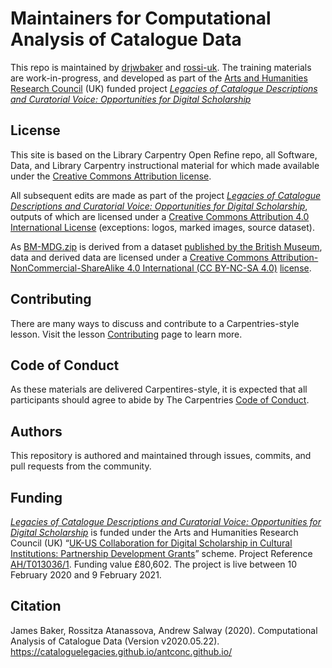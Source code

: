 # Maintainers for Computational Analysis of Catalogue Data

This repo is maintained by [drjwbaker](https://github.com/drjwbaker/) and [rossi-uk](https://github.com/rossi-uk). The training materials are work-in-progress, and developed as part of the [Arts and Humanities Research Council](https://gtr.ukri.org/projects?ref=AH%2FT013036%2F1) (UK) funded project [*Legacies of Catalogue Descriptions and Curatorial Voice: Opportunities for Digital Scholarship*](https://cataloguelegacies.github.io/)

## License

This site is based on the Library Carpentry Open Refine repo, all Software, Data, and Library Carpentry instructional material for which made available under the [Creative Commons Attribution
license](https://github.com/LibraryCarpentry/lc-open-refine/blob/gh-pages/LICENSE.md).

All subsequent edits are made as part of the project *[Legacies of Catalogue Descriptions and Curatorial Voice: Opportunities for Digital Scholarship](https://cataloguelegacies.github.io/)*, outputs of which are licensed under a [Creative Commons Attribution 4.0 International License](https://creativecommons.org/licenses/by/4.0/) (exceptions: logos, marked images, source dataset).

As [BM-MDG.zip](https://github.com/CatalogueLegacies/antconc.github.io/blob/gh-pages/data/BM-MDG.zip) is derived from a dataset [published by the British Museum](https://www.britishmuseum.org/about_this_site/terms_of_use/copyright_and_permissions.aspx), data and derived data are licensed under a [Creative Commons Attribution-NonCommercial-ShareAlike 4.0 International (CC BY-NC-SA 4.0)](https://creativecommons.org/licenses/by-nc-sa/4.0/) [license](https://github.com/CuratorialVoice/data/blob/master/README.md).

## Contributing

There are many ways to discuss and contribute to a Carpentries-style lesson. Visit the lesson [Contributing](https://github.com/CatalogueLegacies/antconc.github.io/blob/gh-pages/CONTRIBUTING.md) page to learn more.

## Code of Conduct

As these materials are delivered Carpentires-style, it is expected that all participants should agree to abide by The Carpentries [Code of Conduct](https://docs.carpentries.org/topic_folders/policies/code-of-conduct.html).

## Authors

This repository is authored and maintained through issues, commits, and pull requests from the community.

## Funding

[*Legacies of Catalogue Descriptions and Curatorial Voice: Opportunities for Digital Scholarship*](https://cataloguelegacies.github.io/) is funded under the Arts and Humanities Research Council (UK) “[UK-US Collaboration for Digital Scholarship in Cultural Institutions: Partnership Development Grants](https://ahrc.ukri.org/funding/apply-for-funding/current-opportunities/uk-us-collaboration-for-digital-scholarship-in-cultural-institutions-partnership-development-grants-opportunity/)” scheme. Project Reference [AH/T013036/1](https://gtr.ukri.org/projects?ref=AH%2FT013036%2F1). Funding value £80,602. The project is live between 10 February 2020 and 9 February 2021.

## Citation

James Baker, Rossitza Atanassova, Andrew Salway (2020). Computational Analysis of Catalogue Data (Version v2020.05.22). https://cataloguelegacies.github.io/antconc.github.io/
